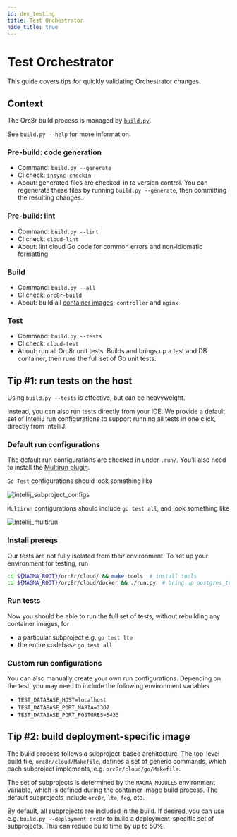 ```yaml
---
id: dev_testing
title: Test Orchestrator
hide_title: true
---
```


# Test Orchestrator

This guide covers tips for quickly validating Orchestrator changes.

## Context

The Orc8r build process is managed by [`build.py`](https://github.com/magma/magma/blob/master/orc8r/cloud/docker/build.py).

See `build.py --help` for more information.

### Pre-build: code generation

- Command: `build.py --generate`
- CI check: `insync-checkin`
- About: generated files are checked-in to version control. You can regenerate these files by running `build.py --generate`, then committing the resulting changes.

### Pre-build: lint

- Command: `build.py --lint`
- CI check: `cloud-lint`
- About: lint cloud Go code for common errors and non-idiomatic formatting

### Build

- Command: `build.py --all`
- CI check: `orc8r-build`
- About: build all [container images](https://github.com/magma/magma/blob/master/orc8r/cloud/docker/docker-compose.yml): `controller` and `nginx`

### Test

- Command: `build.py --tests`
- CI check: `cloud-test`
- About: run all Orc8r unit tests. Builds and brings up a test and DB container, then runs the full set of Go unit tests.

## Tip #1: run tests on the host

Using `build.py --tests` is effective, but can be heavyweight.

Instead, you can also run tests directly from your IDE. We provide a default set of IntelliJ run configurations to support running all tests in one click, directly from IntelliJ.

### Default run configurations

The default run configurations are checked in under `.run/`. You'll also need to install the [Multirun plugin](https://plugins.jetbrains.com/plugin/7248-multirun).

`Go Test` configurations should look something like

![intellij_subproject_configs](assets/orc8r/intellij_subproject_configs.png)

`Multirun` configurations should include `go test all`, and look something like

![intellij_multirun](assets/orc8r/intellij_multirun.png)

### Install prereqs

Our tests are not fully isolated from their environment. To set up your environment for testing, run

```bash
cd ${MAGMA_ROOT}/orc8r/cloud/ && make tools  # install tools
cd ${MAGMA_ROOT}/orc8r/cloud/docker && ./run.py  # bring up postgres_test
```

### Run tests

Now you should be able to run the full set of tests, without rebuilding any container images, for

- a particular subproject e.g. `go test lte`
- the entire codebase `go test all`

### Custom run configurations

You can also manually create your own run configurations. Depending on the test, you may need to include the following environment variables

- `TEST_DATABASE_HOST=localhost`
- `TEST_DATABASE_PORT_MARIA=3307`
- `TEST_DATABASE_PORT_POSTGRES=5433`

## Tip #2: build deployment-specific image

The build process follows a subproject-based architecture. The top-level build file, `orc8r/cloud/Makefile`, defines a set of generic commands, which each subproject implements, e.g. `orc8r/cloud/go/Makefile`.

The set of subprojects is determined by the `MAGMA_MODULES` environment variable, which is defined during the container image build process. The default subprojects include `orc8r`, `lte`, `feg`, etc.

By default, all subprojects are included in the build. If desired, you can use e.g. `build.py --deployment orc8r` to build a deployment-specific set of subprojects. This can reduce build time by up to 50%.
